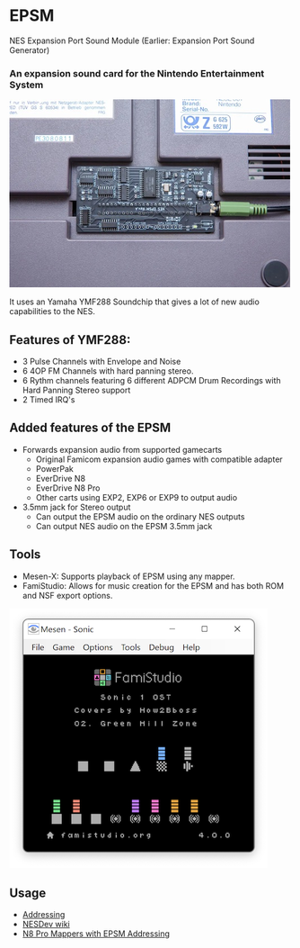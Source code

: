 # EPSM
 NES Expansion Port Sound Module (Earlier: Expansion Port Sound Generator)


### An expansion sound card for the Nintendo Entertainment System


![EPSM RevA](Images/EPSM-RevA-doc.jpg)

It uses an Yamaha YMF288 Soundchip that gives a lot of new audio capabilities to the NES.

## Features of YMF288:
* 3 Pulse Channels with Envelope and Noise
* 6 4OP FM Channels with hard panning stereo.
* 6 Rythm channels featuring 6 different ADPCM Drum Recordings with Hard Panning Stereo support
* 2 Timed IRQ's
## Added features of the EPSM
* Forwards expansion audio from supported gamecarts
  * Original Famicom expansion audio games with compatible adapter
  * PowerPak
  * EverDrive N8
  * EverDrive N8 Pro
  * Other carts using EXP2, EXP6 or EXP9 to output audio
* 3.5mm jack for Stereo output
  * Can output the EPSM audio on the ordinary NES outputs
  * Can output NES audio on the EPSM 3.5mm jack

## Tools
* Mesen-X: Supports playback of EPSM using any mapper.
* FamiStudio: Allows for music creation for the EPSM and has both ROM and NSF export options.


![Famistudio_and_Mesen](Images/FamistudioMesen.png)


## Usage
* [Addressing](Docs/Addressing.md)
* [NESDev wiki](https://www.nesdev.org/wiki/Expansion_Port_Sound_Module)
* [N8 Pro Mappers with EPSM Addressing](Files/N8ProEPSM.zip)
